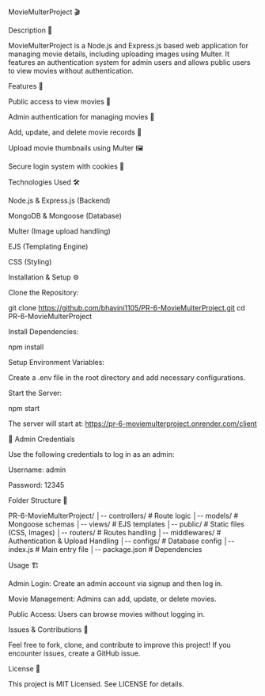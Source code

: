 MovieMulterProject 🎬



Description 📌
 
 
MovieMulterProject is a Node.js and Express.js based web application for managing movie details, including uploading images using Multer. It features an authentication system for admin users and allows public users to view movies without authentication.

Features 🚀

Public access to view movies 🎥

Admin authentication for managing movies 🔑

Add, update, and delete movie records 📝

Upload movie thumbnails using Multer 🖼️

Secure login system with cookies 🍪

Technologies Used 🛠️

Node.js & Express.js (Backend)

MongoDB & Mongoose (Database)

Multer (Image upload handling)

EJS (Templating Engine)

CSS (Styling)

Installation & Setup ⚙️

Clone the Repository:

git clone https://github.com/bhavini1105/PR-6-MovieMulterProject.git
cd PR-6-MovieMulterProject

Install Dependencies:

npm install

Setup Environment Variables:

Create a .env file in the root directory and add necessary configurations.

Start the Server:

npm start

The server will start at: https://pr-6-moviemulterproject.onrender.com/client

🔐 Admin Credentials

Use the following credentials to log in as an admin:

Username: admin

Password: 12345



Folder Structure 📂

PR-6-MovieMulterProject/
│-- controllers/        # Route logic
│-- models/             # Mongoose schemas
│-- views/              # EJS templates
│-- public/             # Static files (CSS, Images)
│-- routers/            # Routes handling
│-- middlewares/        # Authentication & Upload Handling
│-- configs/            # Database config
│-- index.js            # Main entry file
│-- package.json        # Dependencies

Usage 🏗️

Admin Login: Create an admin account via signup and then log in.

Movie Management: Admins can add, update, or delete movies.

Public Access: Users can browse movies without logging in.

Issues & Contributions 🤝

Feel free to fork, clone, and contribute to improve this project! If you encounter issues, create a GitHub issue.

License 📜

This project is MIT Licensed. See LICENSE for details.



